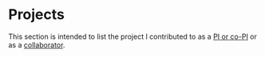 # Projects

This section is intended to list the project I contributed to as a [PI or co-PI](project_list) or as a [collaborator](project_list_others).  
